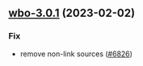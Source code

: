 

## [wbo-3.0.1](https://github.com/truecharts/charts/compare/wbo-3.0.0...wbo-3.0.1) (2023-02-02)

### Fix

- remove non-link sources ([#6826](https://github.com/truecharts/charts/issues/6826))
  
  